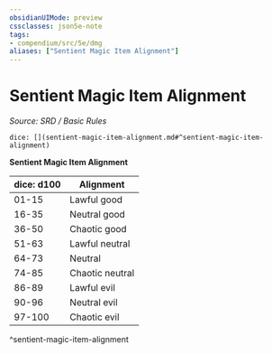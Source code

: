 ```yaml
---
obsidianUIMode: preview
cssclasses: json5e-note
tags:
- compendium/src/5e/dmg
aliases: ["Sentient Magic Item Alignment"]
---
```

# Sentient Magic Item Alignment
*Source: SRD / Basic Rules* 

`dice: [](sentient-magic-item-alignment.md#^sentient-magic-item-alignment)`

**Sentient Magic Item Alignment**

| dice: d100 | Alignment |
|------------|-----------|
| 01-15 | Lawful good |
| 16-35 | Neutral good |
| 36-50 | Chaotic good |
| 51-63 | Lawful neutral |
| 64-73 | Neutral |
| 74-85 | Chaotic neutral |
| 86-89 | Lawful evil |
| 90-96 | Neutral evil |
| 97-100 | Chaotic evil |
^sentient-magic-item-alignment